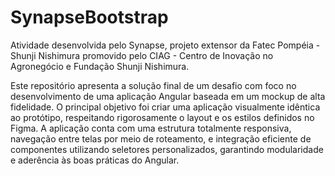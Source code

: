 # SynapseBootstrap
Atividade desenvolvida pelo Synapse, projeto extensor da Fatec Pompéia - Shunji Nishimura promovido pelo CIAG - Centro de Inovação no Agronegócio e Fundação Shunji Nishimura.

Este repositório apresenta a solução final de um desafio com foco no desenvolvimento de uma aplicação Angular baseada em um mockup de alta fidelidade. O principal objetivo foi criar uma aplicação visualmente idêntica ao protótipo, respeitando rigorosamente o layout e os estilos definidos no Figma. A aplicação conta com uma estrutura totalmente responsiva, navegação entre telas por meio de roteamento, e integração eficiente de componentes utilizando seletores personalizados, garantindo modularidade e aderência às boas práticas do Angular.

